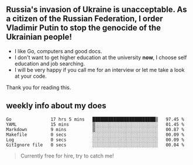 ## Russia's invasion of Ukraine is unacceptable. As a citizen of the Russian Federation, I order Vladimir Putin to stop the genocide of the Ukrainian people!

- I like Go, computers and good docs.
- I don't want to get higher education at the university **now**, I choose self education and job searching.
- I will be very happy if you call me for an interview or let me take a look at your code.

Thank you for reading this.

## weekly info about my does
<!--START_SECTION:waka-->

```text
Go               17 hrs 5 mins   ████████████████████████▒   97.45 %
YAML             15 mins         ▒░░░░░░░░░░░░░░░░░░░░░░░░   01.45 %
Markdown         9 mins          ▒░░░░░░░░░░░░░░░░░░░░░░░░   00.87 %
Makefile         0 secs          ░░░░░░░░░░░░░░░░░░░░░░░░░   00.09 %
Log              0 secs          ░░░░░░░░░░░░░░░░░░░░░░░░░   00.09 %
GitIgnore file   0 secs          ░░░░░░░░░░░░░░░░░░░░░░░░░   00.04 %
```

<!--END_SECTION:waka-->

> Currently free for hire, try to catch me!
